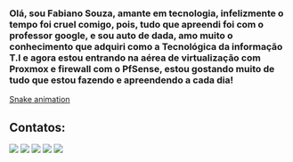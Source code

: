 ### Olá, sou Fabiano Souza, amante em tecnologia, infelizmente o tempo foi cruel comigo, pois, tudo que apreendi foi com o professor google, e sou auto de dada, amo muito o conhecimento que adquiri como a Tecnológica da informação T.I e agora estou entrando na aérea de virtualização com Proxmox e firewall com o PfSense, estou gostando muito de tudo que estou fazendo e apreendendo a cada dia!

[Snake animation](https://github.com/seu-usuário-aqui/seu-usuário-aqui/blob/output/github-contribution-grid-snake.svg)



<!--
**fabianosouzaczs/fabianosouzaczs** is a ✨ _special_ ✨ repository because its `README.md` (this file) appears on your GitHub profile.

Here are some ideas to get you started:

- 🔭 I’m currently working on ...
- 🌱 I’m currently learning ...
- 👯 I’m looking to collaborate on ...
- 🤔 I’m looking for help with ...
- 💬 Ask me about ...
- 📫 How to reach me: ...
- 😄 Pronouns: ...
- ⚡ Fun fact: ...
-->


## Contatos:

<div>
<a href="https://www.youtube.com/channel/UCPH_J_U89S6bIlkRy-52QKg" target="_blank"><img loading="lazy" src="https://img.shields.io/badge/YouTube-FF0000?style=for-the-badge&logo=youtube&logoColor=white" target="_blank"></a>
<a href="https://www.instagram.com/fabianosouzaczs/" target="_blank"><img loading="lazy" src="https://img.shields.io/badge/-Instagram-%23E4405F?style=for-the-badge&logo=instagram&logoColor=white" target="_blank"></a>
<a href="https://www.twitch.tv/fabianosouzaczs" target="_blank"><img loading="lazy" src="https://img.shields.io/badge/Twitch-9146FF?style=for-the-badge&logo=twitch&logoColor=white" target="_blank"></a>
<a href = "mailto:fabianosouza@azdevice.com.br"><img loading="lazy" src="https://img.shields.io/badge/Gmail-D14836?style=for-the-badge&logo=gmail&logoColor=white" target="_blank"></a>
<a href="https://www.linkedin.com/in/fabianosouzaczs" target="_blank"><img loading="lazy" src="https://img.shields.io/badge/-LinkedIn-%230077B5?style=for-the-badge&logo=linkedin&logoColor=white" target="_blank"></a>   
</div>

